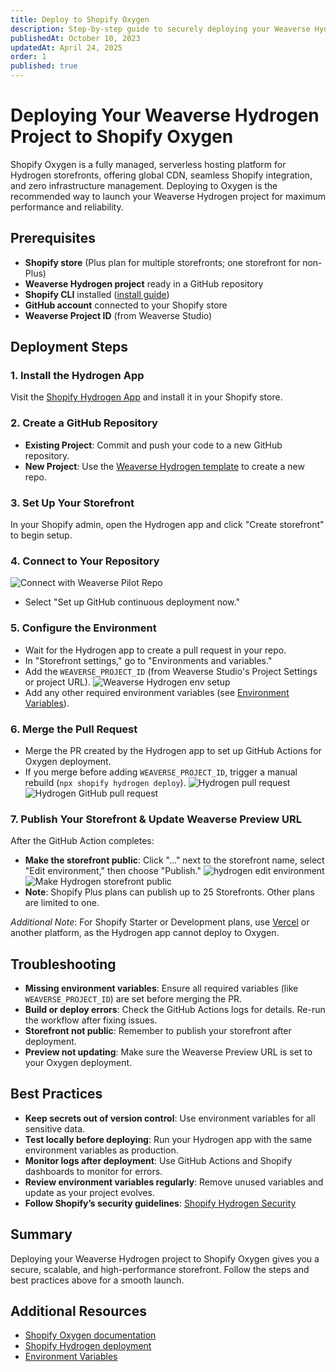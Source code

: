 ```yaml
---
title: Deploy to Shopify Oxygen
description: Step-by-step guide to securely deploying your Weaverse Hydrogen Project on Shopify Oxygen, with best practices and troubleshooting.
publishedAt: October 10, 2023
updatedAt: April 24, 2025
order: 1
published: true
---
```


# Deploying Your Weaverse Hydrogen Project to Shopify Oxygen

Shopify Oxygen is a fully managed, serverless hosting platform for Hydrogen storefronts, offering global CDN, seamless Shopify integration, and zero infrastructure management. Deploying to Oxygen is the recommended way to launch your Weaverse Hydrogen project for maximum performance and reliability.

## Prerequisites

- **Shopify store** (Plus plan for multiple storefronts; one storefront for non-Plus)
- **Weaverse Hydrogen project** ready in a GitHub repository
- **Shopify CLI** installed ([install guide](https://shopify.dev/docs/cli))
- **GitHub account** connected to your Shopify store
- **Weaverse Project ID** (from Weaverse Studio)

## Deployment Steps

### 1. Install the Hydrogen App
Visit the [Shopify Hydrogen App](https://apps.shopify.com/hydrogen) and install it in your Shopify store.

### 2. Create a GitHub Repository
- **Existing Project**: Commit and push your code to a new GitHub repository.
- **New Project**: Use the [Weaverse Hydrogen template](https://github.com/Weaverse/pilot) to create a new repo.

### 3. Set Up Your Storefront
In your Shopify admin, open the Hydrogen app and click "Create storefront" to begin setup.

### 4. Connect to Your Repository
![Connect with Weaverse Pilot Repo](https://cdn.shopify.com/s/files/1/0838/0052/3057/files/hydrogen_create_storefront.png?v=1713672758)
- Select "Set up GitHub continuous deployment now."

### 5. Configure the Environment
- Wait for the Hydrogen app to create a pull request in your repo.
- In "Storefront settings," go to "Environments and variables."
- Add the `WEAVERSE_PROJECT_ID` (from Weaverse Studio's Project Settings or project URL).
  ![Weaverse Hydrogen env setup](https://cdn.shopify.com/s/files/1/0838/0052/3057/files/weaverse_hydrogen_env_setup.png?v=1713673035)
- Add any other required environment variables (see [Environment Variables](/docs/guides/environment-variables)).

### 6. Merge the Pull Request
- Merge the PR created by the Hydrogen app to set up GitHub Actions for Oxygen deployment.
- If you merge before adding `WEAVERSE_PROJECT_ID`, trigger a manual rebuild (`npx shopify hydrogen deploy`).
  ![Hydrogen pull request](https://cdn.shopify.com/s/files/1/0838/0052/3057/files/hydrogen_deployment.png?v=1713672917)
  ![Hydrogen GitHub pull request](https://cdn.shopify.com/s/files/1/0838/0052/3057/files/hydrogen_pull_request.png?v=1713674248)

### 7. Publish Your Storefront & Update Weaverse Preview URL
After the GitHub Action completes:
- **Make the storefront public**: Click "..." next to the storefront name, select "Edit environment," then choose "Publish."
  ![hydrogen edit environment](https://cdn.shopify.com/s/files/1/0838/0052/3057/files/hydrogen_edit_environment.png?v=1713673181)
  ![Make Hydrogen storefront public](https://cdn.shopify.com/s/files/1/0728/0410/6547/files/make_hydrogen_storefront_public.webp)
- **Note**: Shopify Plus plans can publish up to 25 Storefronts. Other plans are limited to one.

_Additional Note_: For Shopify Starter or Development plans, use [Vercel](/docs/deployment/vercel) or another platform, as the Hydrogen app cannot deploy to Oxygen.

## Troubleshooting
- **Missing environment variables**: Ensure all required variables (like `WEAVERSE_PROJECT_ID`) are set before merging the PR.
- **Build or deploy errors**: Check the GitHub Actions logs for details. Re-run the workflow after fixing issues.
- **Storefront not public**: Remember to publish your storefront after deployment.
- **Preview not updating**: Make sure the Weaverse Preview URL is set to your Oxygen deployment.

## Best Practices
- **Keep secrets out of version control**: Use environment variables for all sensitive data.
- **Test locally before deploying**: Run your Hydrogen app with the same environment variables as production.
- **Monitor logs after deployment**: Use GitHub Actions and Shopify dashboards to monitor for errors.
- **Review environment variables regularly**: Remove unused variables and update as your project evolves.
- **Follow Shopify’s security guidelines**: [Shopify Hydrogen Security](https://shopify.dev/docs/custom-storefronts/hydrogen/security)

## Summary
Deploying your Weaverse Hydrogen project to Shopify Oxygen gives you a secure, scalable, and high-performance storefront. Follow the steps and best practices above for a smooth launch.

## Additional Resources
- [Shopify Oxygen documentation](https://shopify.dev/docs/custom-storefronts/oxygen)
- [Shopify Hydrogen deployment](https://shopify.dev/docs/custom-storefronts/hydrogen/deployment)
- [Environment Variables](/docs/guides/environment-variables)
